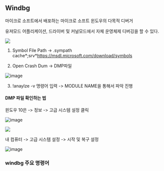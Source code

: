 ## Windbg 

마이크로 소프트에서 배포하는 마이크로 소프트 윈도우의 다목적 디버거

유져모드 어플리케이션, 드라이버 및 커널모드에서 자체 운영체제 디버깅을 할 수 있다.


<img src="https://user-images.githubusercontent.com/38831314/95414070-eac51c80-0967-11eb-9f4e-28f8f20c9bef.png">

1. Symbol File Path  -> .sympath cache*;srv*https://msdl.microsoft.com/download/symbols

2. Open Crash Dum -> DMP파일

![image](https://user-images.githubusercontent.com/38831314/120137215-c7a8ef00-c20e-11eb-9f94-7b7a3f015458.png)

3. !anaylze -v 명령어 입력 -> MODULE NAME을 통해서 파악 진행

#### DMP 파일 확인하는 법

윈도우 10은 -> 정보 -> 고급 시스템 설정 클릭

![image](https://user-images.githubusercontent.com/38831314/125557327-a8d6b2e5-b788-4cec-b96b-69c2e8314104.png)


<img src ="https://user-images.githubusercontent.com/38831314/95414510-05e45c00-0969-11eb-8e4c-e3c8d65c313b.png">

내 컴퓨터 -> 고급 시스템 설정 -> 시작 및 복구 설정


![image](https://user-images.githubusercontent.com/38831314/120136329-0ccc2180-c20d-11eb-92e5-0f941c682733.png)




### windbg 주요 명령어
